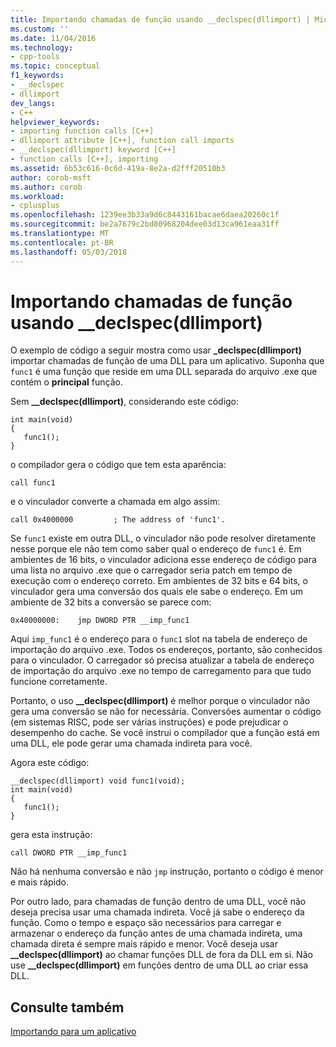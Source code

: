 ```yaml
---
title: Importando chamadas de função usando __declspec(dllimport) | Microsoft Docs
ms.custom: ''
ms.date: 11/04/2016
ms.technology:
- cpp-tools
ms.topic: conceptual
f1_keywords:
- __declspec
- dllimport
dev_langs:
- C++
helpviewer_keywords:
- importing function calls [C++]
- dllimport attribute [C++], function call imports
- __declspec(dllimport) keyword [C++]
- function calls [C++], importing
ms.assetid: 6b53c616-0c6d-419a-8e2a-d2fff20510b3
author: corob-msft
ms.author: corob
ms.workload:
- cplusplus
ms.openlocfilehash: 1239ee3b33a9d6c8443161bacae6daea20260c1f
ms.sourcegitcommit: be2a7679c2bd80968204dee03d13ca961eaa31ff
ms.translationtype: MT
ms.contentlocale: pt-BR
ms.lasthandoff: 05/03/2018
---
```

# <a name="importing-function-calls-using-declspecdllimport"></a>Importando chamadas de função usando __declspec(dllimport)
O exemplo de código a seguir mostra como usar **_declspec(dllimport)** importar chamadas de função de uma DLL para um aplicativo. Suponha que `func1` é uma função que reside em uma DLL separada do arquivo .exe que contém o **principal** função.  
  
 Sem **__declspec(dllimport)**, considerando este código:  
  
```  
int main(void)   
{  
   func1();  
}  
```  
  
 o compilador gera o código que tem esta aparência:  
  
```  
call func1  
```  
  
 e o vinculador converte a chamada em algo assim:  
  
```  
call 0x4000000         ; The address of 'func1'.  
```  
  
 Se `func1` existe em outra DLL, o vinculador não pode resolver diretamente nesse porque ele não tem como saber qual o endereço de `func1` é. Em ambientes de 16 bits, o vinculador adiciona esse endereço de código para uma lista no arquivo .exe que o carregador seria patch em tempo de execução com o endereço correto. Em ambientes de 32 bits e 64 bits, o vinculador gera uma conversão dos quais ele sabe o endereço. Em um ambiente de 32 bits a conversão se parece com:  
  
```  
0x40000000:    jmp DWORD PTR __imp_func1  
```  
  
 Aqui `imp_func1` é o endereço para o `func1` slot na tabela de endereço de importação do arquivo .exe. Todos os endereços, portanto, são conhecidos para o vinculador. O carregador só precisa atualizar a tabela de endereço de importação do arquivo .exe no tempo de carregamento para que tudo funcione corretamente.  
  
 Portanto, o uso **__declspec(dllimport)** é melhor porque o vinculador não gera uma conversão se não for necessária. Conversões aumentar o código (em sistemas RISC, pode ser várias instruções) e pode prejudicar o desempenho do cache. Se você instrui o compilador que a função está em uma DLL, ele pode gerar uma chamada indireta para você.  
  
 Agora este código:  
  
```  
__declspec(dllimport) void func1(void);  
int main(void)   
{  
   func1();  
}  
```  
  
 gera esta instrução:  
  
```  
call DWORD PTR __imp_func1  
```  
  
 Não há nenhuma conversão e não `jmp` instrução, portanto o código é menor e mais rápido.  
  
 Por outro lado, para chamadas de função dentro de uma DLL, você não deseja precisa usar uma chamada indireta. Você já sabe o endereço da função. Como o tempo e espaço são necessários para carregar e armazenar o endereço da função antes de uma chamada indireta, uma chamada direta é sempre mais rápido e menor. Você deseja usar **__declspec(dllimport)** ao chamar funções DLL de fora da DLL em si. Não use **__declspec(dllimport)** em funções dentro de uma DLL ao criar essa DLL.  
  
## <a name="see-also"></a>Consulte também  
 [Importando para um aplicativo](../build/importing-into-an-application.md)